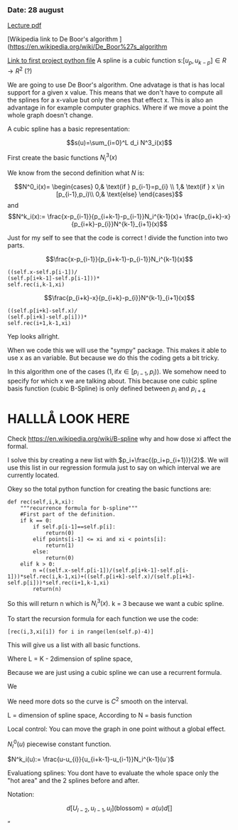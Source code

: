 



### Date: 28 august

[Lecture pdf](lectures/1.pdf)

[Wikipedia link to De Boor's algorithm ](https://en.wikipedia.org/wiki/De_Boor%27s_algorithm

[Link to first project python file](https://github.com/niklasinde/niklasinde.github.io/blob/master/courses/advanced_algorithms/projects/project1/spline_blossom.py)
A spline is a cubic function s:$[u_p,u_{k-p}] \in R \rightarrow R^2$ (?)

We are going to use De Boor's algorithm. One advatage is that is has local support for a given x value. This means that we don't have to compute all the splines for a x-value but only the ones that effect x. This is also an advantage in for example computer graphics. Where if we move a point the whole graph doesn't change.

A cubic spline has a basic representation:

$$s(u)=\sum_{i=0}^L d_i N^3_i(x)$$

First create the basic functions $N_i^3(x)$

We know from the second definition what $N$ is:

$$N^0_i(x)=
\begin{cases}
    0,& \text{if } p_{i-1}=p_{i} \\
    1,& \text{if } x \in [p_{i-1},p_i)\\
    0,& \text{else}
\end{cases}$$
and
$$N^k_i(x):= \frac{x-p_{i-1}}{p_{i+k-1}-p_{i-1}}N_i^{k-1}(x)+
\frac{p_{i+k}-x}{p_{i+k}-p_{i}}N^{k-1}_{i+1}(x)$$

Just for my self to see that the code is correct ! divide the function into two parts.


$$\frac{x-p_{i-1}}{p_{i+k-1}-p_{i-1}}N_i^{k-1}(x)$$
``` python3
((self.x-self.p[i-1])/
(self.p[i+k-1]-self.p[i-1]))*
self.rec(i,k-1,xi)
```
$$\frac{p_{i+k}-x}{p_{i+k}-p_{i}}N^{k-1}_{i+1}(x)$$
``` python3
((self.p[i+k]-self.x)/
(self.p[i+k]-self.p[i]))*
self.rec(i+1,k-1,xi)
```

Yep looks allright.


When we code this we will use the "sympy" package. This makes it able to use x as an variable. But because we do this the coding gets a bit tricky.

In this algorithm one of the cases ($1,  \text{if} x \in [p_{i-1},p_i)$). We somehow need to specify for which x we are talking about. This because one cubic spline basis function (cubic B-Spline) is only defined between $p_i \text{ and } p_{i+4}$

# HALLLÅ LOOK HERE
Check https://en.wikipedia.org/wiki/B-spline why and how dose xi affect the formal.



I solve this by creating a new list with $p_i+\frac{(p_i+p_{i+1})}{2}$. We will use this list in our regression formula just to say on which interval we are currently located.

Okey so the total python function for creating the basic functions are:


```python3
def rec(self,i,k,xi):
    """recurrence formula for b-spline"""
    #First part of the definition.
    if k == 0:
        if self.p[i-1]==self.p[i]:
            return(0)
        elif points[i-1] <= xi and xi < points[i]:
            return(1)
        else:
            return(0)      
    elif k > 0:
        n =((self.x-self.p[i-1])/(self.p[i+k-1]-self.p[i-1]))*self.rec(i,k-1,xi)+((self.p[i+k]-self.x)/(self.p[i+k]-self.p[i]))*self.rec(i+1,k-1,xi)
        return(n)
```

So this will return n which is $N^3_i(x)$. k = 3 because we want a cubic spline.

To start the recursion formula for each function we use the code:
```python3
[rec(i,3,xi[i]) for i in range(len(self.p)-4)]
```
This will give us a list with all basic functions.
























Where L = K - 2dimension of spline space,



Because we are just using a cubic spline we can use a recurrent formula.

We





We need more dots so the curve is $C^2$ smooth on the interval.



  L = dimension of spline space,
According to
N = basis function

Local control: You can move the graph in one point without a global effect.

$N^0_I(u)$ piecewise constant function.

$N^k_i(u):= \frac{u-u_{i}}{u_{i+k-1}-u_{i-1}}N_i^{k-1}(u´)$


Evaluationg splines: You dont have to evaluate the whole space only the "hot area" and the 2 splines before and after.


Notation:


$$d[U_{I-2},u_{I-1},u_{I}]\text{(blossom)}=\alpha(u)d[]$$



”
